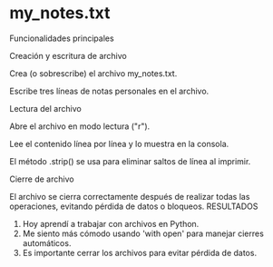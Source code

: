 # my_notes.txt

Funcionalidades principales

Creación y escritura de archivo

Crea (o sobrescribe) el archivo my_notes.txt.

Escribe tres líneas de notas personales en el archivo.

Lectura del archivo

Abre el archivo en modo lectura ("r").

Lee el contenido línea por línea y lo muestra en la consola.

El método .strip() se usa para eliminar saltos de línea al imprimir.

Cierre de archivo

El archivo se cierra correctamente después de realizar todas las operaciones, evitando pérdida de datos o bloqueos.
RESULTADOS 
1. Hoy aprendí a trabajar con archivos en Python.
2. Me siento más cómodo usando 'with open' para manejar cierres automáticos.
3. Es importante cerrar los archivos para evitar pérdida de datos.
